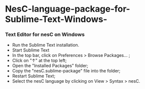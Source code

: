# NesC-language-package-for-Sublime-Text-Windows-
### Text Editor for nesC on Windows

- Run the Sublime Text installation.  
- Start Sublime Text
- In the top bar, click on Preferences > Browse Packages... ;
- Click on "↑" at the top left;
- Open the "Installed Packages" folder;
- Copy the "nesC.sublime-package" file into the folder;
- Restart Sublime Text;
- Select the nesC language by clicking on View > Syntax > nesC.
